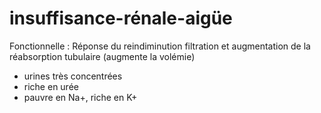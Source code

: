 # insuffisance-rénale-aigüe



Fonctionnelle :
Réponse du reindiminution filtration et augmentation de la réabsorption tubulaire (augmente la volémie) 

- urines très concentrées 
- riche en urée 
- pauvre en Na+, riche en K+ 




